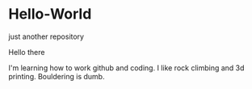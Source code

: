 # Hello-World
just another repository

Hello there

I'm learning how to work github and coding. 
I like rock climbing and 3d printing. Bouldering is dumb.
